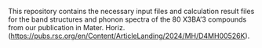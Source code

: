 This repository contains the necessary input files and calculation result files for the band structures and phonon spectra of the 80 X3BA’3 compounds from our publication in Mater. Horiz.(https://pubs.rsc.org/en/Content/ArticleLanding/2024/MH/D4MH00526K).
